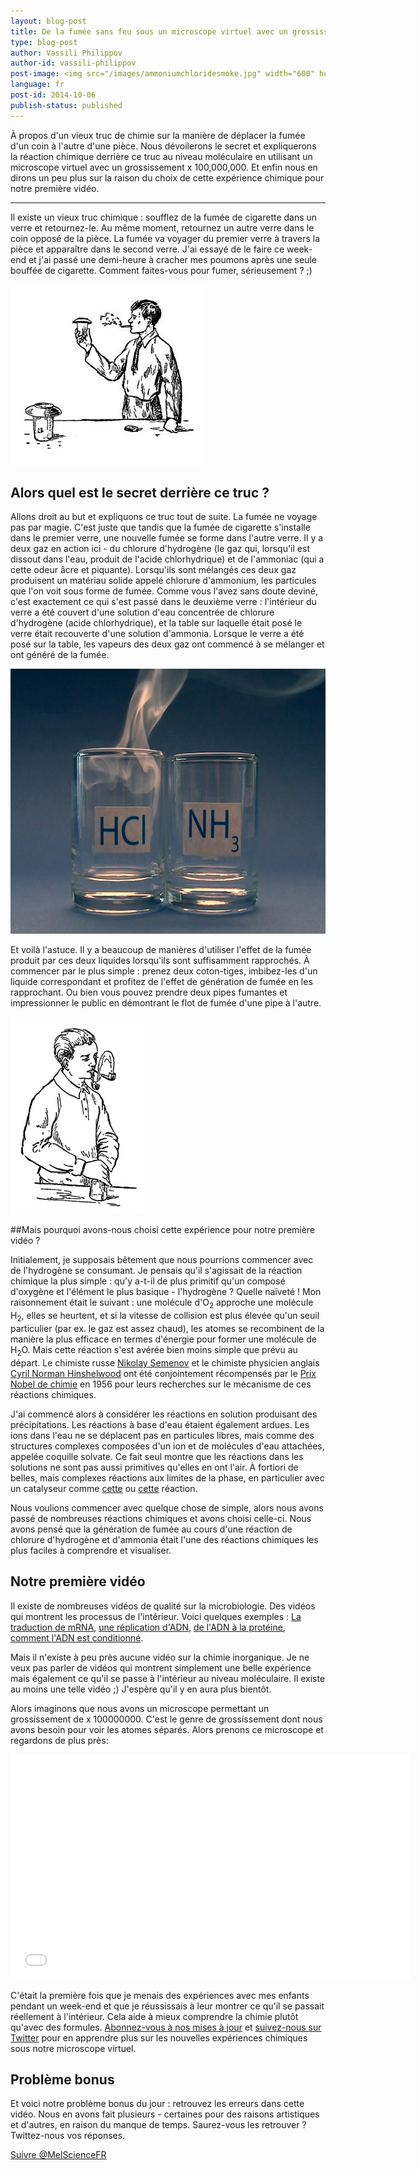 ```yaml
---
layout: blog-post
title: De la fumée sans feu sous un microscope virtuel avec un grossissement x 100,000,000
type: blog-post
author: Vassili Philippov
author-id: vassili-philippov
post-image: <img src="/images/ammoniumchloridesmoke.jpg" width="600" height="424" alt="Fumée de chlorure d'ammonium">
language: fr
post-id: 2014-10-06
publish-status: published
---
```

À propos d'un vieux truc de chimie sur la manière de déplacer la fumée d'un coin à l'autre d'une pièce. Nous dévoilerons le secret et expliquerons la réaction chimique derrière ce truc au niveau moléculaire en utilisant un microscope virtuel avec un grossissement x 100,000,000. Et enfin nous en dirons un peu plus sur la raison du choix de cette expérience chimique pour notre première vidéo.
<!-- more -->

---
Il existe un vieux truc chimique : soufflez de la fumée de cigarette dans un verre et retournez-le. Au même moment, retournez un autre verre dans le coin opposé de la pièce. La fumée va voyager du premier verre à travers la pièce et apparaître dans le second verre. J'ai essayé de le faire ce week-end et j'ai passé une demi-heure à cracher mes poumons après une seule bouffée de cigarette. Comment faites-vous pour fumer, sérieusement ? ;) 


<img src="/images/movingofsmoke.png" width="314" height="289" alt="La fumée voyage d'un verre à l'autre">

## Alors quel est le secret derrière ce truc ?

Allons droit au but et expliquons ce truc tout de suite. La fumée ne voyage pas par magie. C'est juste que tandis que la fumée de cigarette s'installe dans le premier verre, une nouvelle fumée se forme dans l'autre verre. Il y a deux gaz en action ici - du chlorure d'hydrogène (le gaz qui, lorsqu'il est dissout dans l'eau, produit de l'acide chlorhydrique) et de l'ammoniac (qui a cette odeur âcre et piquante). Lorsqu'ils sont mélangés ces deux gaz produisent un matériau solide appelé chlorure d'ammonium, les particules que l'on voit sous forme de fumée. Comme vous l'avez sans doute deviné, c'est exactement ce qui s'est passé dans le deuxième verre : l'intérieur du verre a été couvert d'une solution d'eau concentrée de chlorure d'hydrogène (acide chlorhydrique), et la table sur laquelle était posé le verre était recouverte d'une solution d'ammonia. Lorsque le verre a été posé sur la table, les vapeurs des deux gaz ont commencé à se mélanger et ont généré de la fumée.


<img src="/images/ammoniumchloridesmoke.jpg" width="600" height="424" alt="Fumée de chlorure d'ammonium">

Et voilà l'astuce. Il y a beaucoup de manières d'utiliser l'effet de la fumée produit par ces deux liquides lorsqu'ils sont suffisamment rapprochés. À commencer par le plus simple : prenez deux coton-tiges, imbibez-les d'un liquide correspondant et profitez de l'effet de génération de fumée en les rapprochant.  Ou bien vous pouvez prendre deux pipes fumantes et impressionner le public en démontrant le flot de fumée d'une pipe à l'autre.  

<img src="/images/twosmokingtubes.png" width="213" height="315">

##Mais pourquoi avons-nous choisi cette expérience pour notre première vidéo ?

Initialement, je supposais bêtement que nous pourrions commencer avec de l'hydrogène se consumant. Je pensais qu'il s'agissait de la réaction chimique la plus simple : qu'y a-t-il de plus primitif qu'un composé d'oxygène et l'élément le plus basique - l'hydrogène ? Quelle naïveté ! Mon raisonnement était le suivant : une molécule d'O<sub>2</sub> approche une molécule H<sub>2</sub>, elles se heurtent, et si la vitesse de collision est plus élevée qu'un seuil particulier (par ex. le gaz est assez chaud), les atomes se recombinent de la manière la plus efficace en termes d'énergie pour former une molécule de  H<sub>2</sub>O. Mais cette réaction s'est avérée bien moins simple que prévu au départ. Le chimiste russe <a href="https://fr.wikipedia.org/wiki/Nikolaï_Semionov">Nikolay Semenov</a> et le chimiste physicien anglais <a href="https://fr.wikipedia.org/wiki/Cyril_Norman_Hinshelwood">Cyril Norman Hinshelwood</a> ont été conjointement récompensés par le <a href="http://www.nobelprize.org/nobel_prizes/chemistry/laureates/1956/">Prix Nobel de chimie</a> en 1956 pour leurs recherches sur le mécanisme de ces réactions chimiques.

J'ai commencé alors à considérer les réactions en solution produisant des précipitations. Les réactions à base d'eau étaient également ardues. Les ions dans l'eau ne se déplacent pas en particules libres, mais comme des structures complexes composées d'un ion et de molécules d'eau attachées, appelée coquille solvate. Ce fait seul montre que les réactions dans les solutions ne sont pas aussi primitives qu'elles en ont l'air. À fortiori de belles, mais complexes réactions aux limites de la phase, en particulier avec un catalyseur comme <a href="http://chemistry.melscience.com/experiments/catalytic-oxidation-of-acetone-on-copper-wire.html">cette</a> ou <a href="http://chemistry.melscience.com/experiments/oxidation-of-ammonia-with-platinum-catalyst.html">cette</a> réaction.

Nous voulions commencer avec quelque chose de simple, alors nous avons passé de nombreuses réactions chimiques et avons choisi celle-ci. Nous avons pensé que la génération de fumée au cours d'une réaction de chlorure d'hydrogène et d'ammonia était l'une des réactions chimiques les plus faciles à comprendre et visualiser.

## Notre première vidéo

Il existe de nombreuses vidéos de qualité sur la microbiologie. Des vidéos qui montrent les processus de l'intérieur. Voici quelques exemples : <a href="https://www.youtube.com/watch?v=TfYf_rPWUdY">La traduction de mRNA</a>, <a href="https://www.youtube.com/watch?v=OnuspQG0Jd0">une réplication d'ADN</a>, <a href="https://www.youtube.com/watch?v=D3fOXt4MrOM">de l'ADN à la protéine</a>, <a href="https://www.youtube.com/watch?v=gbSIBhFwQ4s">comment l'ADN est conditionné</a>.

Mais il n'existe à peu près aucune vidéo sur la chimie inorganique. Je ne veux pas parler de vidéos qui montrent simplement une belle expérience mais également ce qu'il se passe à l'intérieur au niveau moléculaire. Il existe au moins une telle vidéo ;) J'espère qu'il y en aura plus bientôt.

Alors imaginons que nous avons un microscope permettant un grossissement de x 100000000. C'est le genre de grossissement dont nous avons besoin pour voir les atomes séparés. Alors prenons ce microscope et regardons de plus près:

<iframe width="640" height="360" src="//www.youtube.com/embed/cz87YmRYwhU?rel=0" frameborder="0" allowfullscreen></iframe>
<br>

C'était la première fois que je menais des expériences avec mes enfants pendant un week-end et que je réussissais à leur montrer ce qu'il se passait réellement à l'intérieur. Cela aide à mieux comprendre la chimie plutôt qu'avec des formules. <a href="">Abonnez-vous à nos mises à jour</a> et <a href="https://twitter.com/MelScienceFR">suivez-nous sur Twitter</a> pour en apprendre plus sur les nouvelles expériences chimiques sous notre microscope virtuel.

## Problème bonus

Et voici notre problème bonus du jour : retrouvez les erreurs dans cette vidéo. Nous en avons fait plusieurs - certaines pour des raisons artistiques et d'autres, en raison du manque de temps. Saurez-vous les retrouver ? Twittez-nous vos réponses.

<!-- Begin Twitter follow -->
<a href="https://twitter.com/MelScienceFR" class="twitter-follow-button" data-show-count="false" data-lang="fr" data-size="large">Suivre @MelScienceFR</a>
<script>!function(d,s,id){var js,fjs=d.getElementsByTagName(s)[0],p=/^http:/.test(d.location)?'http':'https';if(!d.getElementById(id)){js=d.createElement(s);js.id=id;js.src=p+'://platform.twitter.com/widgets.js';fjs.parentNode.insertBefore(js,fjs);}}(document, 'script', 'twitter-wjs');</script>
<!-- End Twitter follow -->
